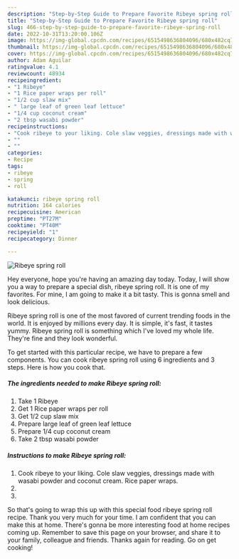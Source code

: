 ```yaml
---
description: "Step-by-Step Guide to Prepare Favorite Ribeye spring roll"
title: "Step-by-Step Guide to Prepare Favorite Ribeye spring roll"
slug: 466-step-by-step-guide-to-prepare-favorite-ribeye-spring-roll
date: 2022-10-31T13:20:00.106Z
image: https://img-global.cpcdn.com/recipes/6515498636804096/680x482cq70/ribeye-spring-roll-recipe-main-photo.jpg
thumbnail: https://img-global.cpcdn.com/recipes/6515498636804096/680x482cq70/ribeye-spring-roll-recipe-main-photo.jpg
cover: https://img-global.cpcdn.com/recipes/6515498636804096/680x482cq70/ribeye-spring-roll-recipe-main-photo.jpg
author: Adam Aguilar
ratingvalue: 4.1
reviewcount: 48934
recipeingredient:
- "1 Ribeye"
- "1 Rice paper wraps per roll"
- "1/2 cup slaw mix"
- " large leaf of green leaf lettuce"
- "1/4 cup coconut cream"
- "2 tbsp wasabi powder"
recipeinstructions:
- "Cook ribeye to your liking. Cole slaw veggies, dressings made with wasabi powder and coconut cream. Rice paper wraps."
- ""
- ""
categories:
- Recipe
tags:
- ribeye
- spring
- roll

katakunci: ribeye spring roll 
nutrition: 164 calories
recipecuisine: American
preptime: "PT27M"
cooktime: "PT40M"
recipeyield: "1"
recipecategory: Dinner

---
```



![Ribeye spring roll](https://img-global.cpcdn.com/recipes/6515498636804096/680x482cq70/ribeye-spring-roll-recipe-main-photo.jpg)

Hey everyone, hope you're having an amazing day today. Today, I will show you a way to prepare a special dish, ribeye spring roll. It is one of my favorites. For mine, I am going to make it a bit tasty. This is gonna smell and look delicious.

Ribeye spring roll is one of the most favored of current trending foods in the world. It is enjoyed by millions every day. It is simple, it's fast, it tastes yummy. Ribeye spring roll is something which I've loved my whole life. They're fine and they look wonderful.




To get started with this particular recipe, we have to prepare a few components. You can cook ribeye spring roll using 6 ingredients and 3 steps. Here is how you cook that.

<!--inarticleads1-->

##### The ingredients needed to make Ribeye spring roll:

1. Take 1 Ribeye
1. Get 1 Rice paper wraps per roll
1. Get 1/2 cup slaw mix
1. Prepare  large leaf of green leaf lettuce
1. Prepare 1/4 cup coconut cream
1. Take 2 tbsp wasabi powder




<!--inarticleads2-->

##### Instructions to make Ribeye spring roll:

1. Cook ribeye to your liking. Cole slaw veggies, dressings made with wasabi powder and coconut cream. Rice paper wraps.
1. 
1. 




So that's going to wrap this up with this special food ribeye spring roll recipe. Thank you very much for your time. I am confident that you can make this at home. There's gonna be more interesting food at home recipes coming up. Remember to save this page on your browser, and share it to your family, colleague and friends. Thanks again for reading. Go on get cooking!
